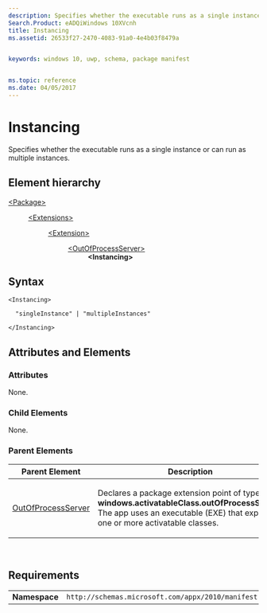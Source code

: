```yaml
---
description: Specifies whether the executable runs as a single instance or can run as multiple instances.
Search.Product: eADQiWindows 10XVcnh
title: Instancing
ms.assetid: 26533f27-2470-4083-91a0-4e4b03f8479a


keywords: windows 10, uwp, schema, package manifest


ms.topic: reference
ms.date: 04/05/2017
---
```


# Instancing


Specifies whether the executable runs as a single instance or can run as multiple instances.

## Element hierarchy

<dl>
<dt><a href="element-package.md">&lt;Package&gt;</a></dt>
<dd>
<dl>
<dt><a href="element-extensions.md">&lt;Extensions&gt;</a></dt>
<dd>
<dl>
<dt><a href="element-extension.md">&lt;Extension&gt;</a></dt>
<dd>
<dl>
<dt><a href="element-outofprocessserver.md">&lt;OutOfProcessServer&gt;</a></dt>
<dd><b>&lt;Instancing&gt;</b></dd>
</dl>
</dd>
</dl>
</dd>
</dl>
</dd>
</dl>

## Syntax

``` syntax
<Instancing>

  "singleInstance" | "multipleInstances"

</Instancing>
```

## Attributes and Elements


### Attributes

None.

### Child Elements

None.

### Parent Elements

<table>
<colgroup>
<col width="50%" />
<col width="50%" />
</colgroup>
<thead>
<tr class="header">
<th>Parent Element</th>
<th>Description</th>
</tr>
</thead>
<tbody>
<tr class="odd">
<td><a href="element-outofprocessserver.md">OutOfProcessServer</a> </td>
<td><p>Declares a package extension point of type <strong>windows.activatableClass.outOfProcessServer</strong>. The app uses an executable (EXE) that exposes one or more activatable classes.</p></td>
</tr>
</tbody>
</table>

 

## Requirements

|               |                                                             |
|---------------|-------------------------------------------------------------|
| **Namespace** | `http://schemas.microsoft.com/appx/2010/manifest` |

 

 



